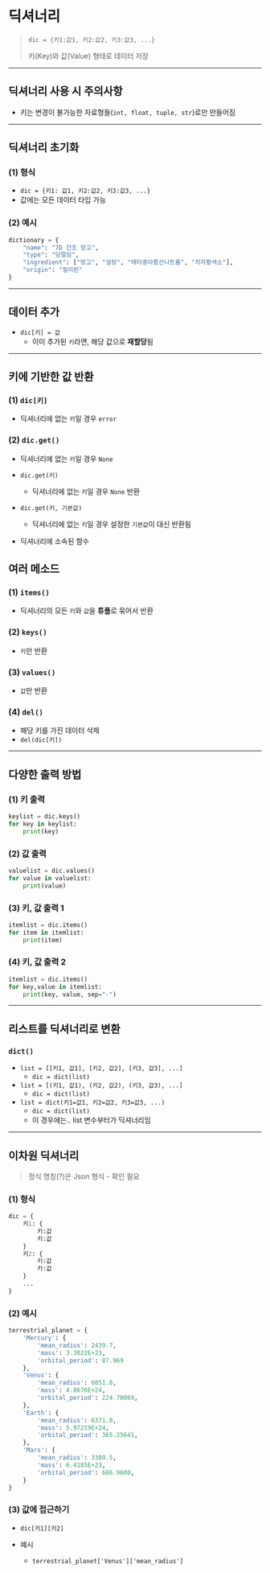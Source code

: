 # 딕셔너리

> `dic = {키1:값1, 키2:값2, 키3:값3, ...}`
>
> 키(Key)와 값(Value) 형태로 데이터 저장



---



## 딕셔너리 사용 시 주의사항

* 키는 변경이 불가능한 자료형들(`int, float, tuple, str`)로만 만들어짐



---



## 딕셔너리 초기화

### (1) 형식

* `dic = {키1: 값1, 키2:값2, 키3:값3, ...}`
* 값에는 모든 데이터 타입 가능

### (2) 예시

```python
dictionary = {
    "name": "7D 건조 망고",
    "type": "당절임",
    "ingredient": ["망고", "설탕", "메타중아황산나트륨", "치자황색소"],
    "origin": "필리핀"
}
```



---



## 데이터 추가

* `dic[키] = 값`
  * 이미 추가된 `키`라면, 해당 값으로 **재할당**됨



---



## 키에 기반한 값 반환

### (1) `dic[키]`

* 딕셔너리에 없는 `키`일 경우 `error`



### (2) `dic.get()`

* 딕셔너리에 없는 `키`일 경우 `None`

* `dic.get(키)`
  * 딕셔너리에 없는 `키`일 경우 `None` 반환
* `dic.get(키, 기본값)`
  * 딕셔너리에 없는 `키`일 경우 설정한 `기본값`이 대신 반환됨

* 딕셔너리에 소속된 함수



## 여러 메소드

### (1) `items()`

* 딕셔너리의 모든 `키`와 `값`을 **튜플**로 묶어서 반환



### (2) `keys()`

* `키`만 반환



### (3) `values()`

* `값`만 반환



### (4) `del()`

* 해당 키를 가진 데이터 삭제
* `del(dic[키])`



---



## 다양한 출력 방법

### (1) 키 출력

```python
keylist = dic.keys()
for key in keylist:
    print(key)
```



### (2) 값 출력

```python
valuelist = dic.values()
for value in valuelist:
    print(value)
```



### (3) 키, 값 출력 1

```python
itemlist = dic.items()
for item in itemlist:
    print(item)
```



### (4) 키, 값 출력 2

```python
itemlist = dic.items()
for key,value in itemlist:
    print(key, value, sep="-")
```



---



## 리스트를 딕셔너리로 변환

### `dict()`

* `list = [[키1, 값1], [키2, 값2], [키3, 값3], ...]`
  * `dic = dict(list)`
* `list = [(키1, 값1), (키2, 값2), (키3, 값3), ...]`
  * `dic = dict(list)`
* `list = dict(키1=값1, 키2=값2, 키3=값3, ...)`
  * `dic = dict(list)`
  * 이 경우에는.. list 변수부터가 딕셔너리임



---



## 이차원 딕셔너리

> 정식 명칭(?)은 Json 형식 - 확인 필요

### (1) 형식

```python
dic = {
	키1: {
		키:값
		키:값
	}
	키2: {
		키:값
		키:값
	}
	...
}
```



### (2) 예시

```python
terrestrial_planet = {
    'Mercury': {
        'mean_radius': 2439.7,
        'mass': 3.3022E+23,
        'orbital_period': 87.969
    },
    'Venus': {
        'mean_radius': 6051.8,
        'mass': 4.8676E+24,
        'orbital_period': 224.70069,
    },
    'Earth': {
        'mean_radius': 6371.0,
        'mass': 5.97219E+24,
        'orbital_period': 365.25641,
    },
    'Mars': {
        'mean_radius': 3389.5,
        'mass': 6.4185E+23,
        'orbital_period': 686.9600,
    }
}
```



### (3) 값에 접근하기

* `dic[키1][키2]`

* 예시
  * `terrestrial_planet['Venus']['mean_radius']`

